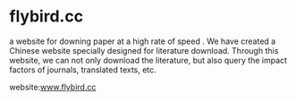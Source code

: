 # flybird.cc
a website for downing paper at a high rate of speed .
We have created a Chinese website specially designed for literature download. Through this website, we can not only download the literature, but also query the impact factors of journals, translated texts, etc.

website:www.flybird.cc
